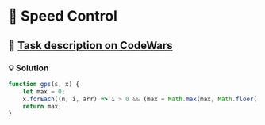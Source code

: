 # 📝 Speed Control

## 🔗 [Task description on CodeWars](https://www.codewars.com/kata/56484848ba95170a8000004d)

### 💡 Solution

```javascript
function gps(s, x) {
    let max = 0;
    x.forEach((n, i, arr) => i > 0 && (max = Math.max(max, Math.floor((3600 * (n - arr[i - 1])) / s))));
    return max;
}
```
